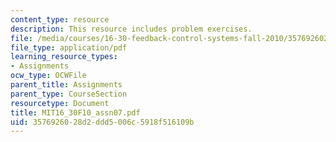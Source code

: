 ```yaml
---
content_type: resource
description: This resource includes problem exercises.
file: /media/courses/16-30-feedback-control-systems-fall-2010/3576926028d2ddd5006c5918f516109b_MIT16_30F10_assn07.pdf
file_type: application/pdf
learning_resource_types:
- Assignments
ocw_type: OCWFile
parent_title: Assignments
parent_type: CourseSection
resourcetype: Document
title: MIT16_30F10_assn07.pdf
uid: 35769260-28d2-ddd5-006c-5918f516109b
---
```

